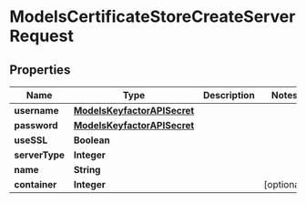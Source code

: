 

# ModelsCertificateStoreCreateServerRequest


## Properties

| Name | Type | Description | Notes |
|------------ | ------------- | ------------- | -------------|
|**username** | [**ModelsKeyfactorAPISecret**](ModelsKeyfactorAPISecret.md) |  |  |
|**password** | [**ModelsKeyfactorAPISecret**](ModelsKeyfactorAPISecret.md) |  |  |
|**useSSL** | **Boolean** |  |  |
|**serverType** | **Integer** |  |  |
|**name** | **String** |  |  |
|**container** | **Integer** |  |  [optional] |



